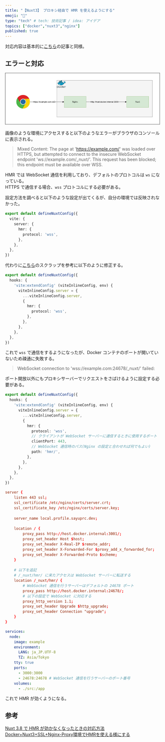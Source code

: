 ```yaml
---
title: "【Nuxt3】 プロキシ経由で HMR を使えるようにする"
emoji: "🐷"
type: "tech" # tech: 技術記事 / idea: アイデア
topics: ["docker","nuxt3","nginx"]
published: true
---
```


対応内容は基本的に[こちら](https://zenn.dev/wwwave/articles/cc9d078fbf94fa)の記事と同様。

## エラーと対応

![](/images/proxy-hmr/env.png)

画像のような環境にアクセスすると以下のようなエラーがブラウザのコンソールに表示される。

> Mixed Content: The page at 'https://example.com/' was loaded over HTTPS, but attempted to connect to the insecure WebSocket endpoint 'ws://example.com/_nuxt/'. This request has been blocked; this endpoint must be available over WSS.

HMR では WebSocket 通信を利用しており、デフォルトのプロトコルは `ws` になっている。  
HTTPS で通信する場合、`wss` プロトコルにする必要がある。

設定方法を調べると以下のような設定が出てくるが、自分の環境では反映されなかった。

```ts:nuxt.confg.ts
export default defineNuxtConfig({
  vite: {
    server: {
      hmr: {
        protocol: 'wss',
      },
    },
  },
})
```

代わりに[こちら](https://zenn.dev/coedo/scraps/b0d1ae5de09f63)のスクラップを参考に以下のように修正する。

```ts:nuxt.config.ts
export default defineNuxtConfig({
  hooks: {
    'vite:extendConfig' (viteInlineConfig, env) {
      viteInlineConfig.server = {
        ...viteInlineConfig.server,
        {
          hmr: {
            protocol: 'wss',
          },
        },
      },
    },
  },
})
```

これで `wss` で通信をするようになったが、Docker コンテナのポートが開いていないため疎通に失敗する。

> WebSocket connection to 'wss://example.com:24678/_nuxt/' failed: 

ポート開放以外にもプロキシサーバーでリクエストをさばけるように設定する必要がある。

```ts:nuxt.config.ts
export default defineNuxtConfig({
  hooks: {
    'vite:extendConfig' (viteInlineConfig, env) {
      viteInlineConfig.server = {
        ...viteInlineConfig.server,
        {
          hmr: {
            protocol: 'wss',
            // クライアントが WebSocket サーバーに通信するときに使用するポート
            clientPort: 443,
            // WebSocket 通信時のパス(Nginx の設定と合わせれば何でもよい)
            path: 'hmr/',
          },
        },
      },
    },
  },
})
```

```conf:site.conf
server {
    listen 443 ssl;
    ssl_certificate /etc/nginx/certs/server.crt;
    ssl_certificate_key /etc/nginx/certs/server.key;

    server_name local.profile.sayuprc.dev;

    location / {
        proxy_pass http://host.docker.internal:3001/;
        proxy_set_header Host $host;
        proxy_set_header X-Real-IP $remote_addr;
        proxy_set_header X-Forwarded-For $proxy_add_x_forwarded_for;
        proxy_set_header X-Forwarded-Proto $scheme;
    }

    # 以下を追記
    # /_nuxt/hmr/ に来たアクセスは WebSocket サーバーに転送する
    location /_nuxt/hmr/ {
        # WebSocket 通信を行うサーバーはデフォルトの 24678 ポート
        proxy_pass http://host.docker.internal:24678/;
        # 以下の設定で WebSocket に対応する
        proxy_http_version 1.1;
        proxy_set_header Upgrade $http_upgrade;
        proxy_set_header Connection "upgrade";
    }
}
```

```yaml:compose.yaml
services:
  node:
    image: example
    environment:
      LANG: ja_JP.UTF-8
      TZ: Asia/Tokyo
    tty: true
    ports:
      - 3000:3000
      - 24678:24678 # WebSocket 通信を行うサーバーのポート番号
    volumes:
      - ./src:/app
```

これで HMR が効くようになる。

## 参考

[Nuxt 3.8 で HMR が効かなくなったときの対応方法](https://zenn.dev/coedo/scraps/b0d1ae5de09f63)
[Docker+Nuxt3+SSL+Nginx-Proxy環境でHMRを使える様にする](https://zenn.dev/wwwave/articles/cc9d078fbf94fa)
